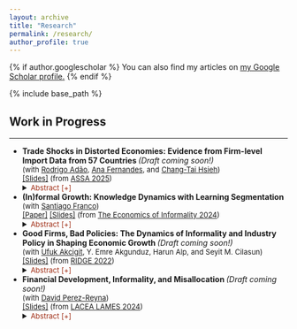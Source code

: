```yaml
---
layout: archive
title: "Research"
permalink: /research/
author_profile: true
---
```


{% if author.googlescholar %}
  You can also find my articles on <u><a href="{{author.googlescholar}}">my Google Scholar profile</a>.</u>
{% endif %}

{% include base_path %}

<h2>  Work in Progress </h2>
<hr />
<body>
<ul> 
<li> <b>Trade Shocks in Distorted Economies: Evidence from Firm-level Import Data from 57 Countries </b> <i> (Draft coming soon!) </i> <br>
 <span style="font-size:small;"> (with <a href="https://sites.google.com/site/rradao/">Rodrigo Adão</a>, <a href="https://sites.google.com/site/decrganamargaridafernandes/home?authuser=0">Ana Fernandes</a>, and <a href="https://faculty.chicagobooth.edu/chang-tai-hsieh">Chang-Tai Hsieh</a>) </span> <br>
 <span style="font-size:small;"> <a href="{{ 'files/pdf/Slides_AFHQ.pdf' | relative_url }}"> [Slides]</a> (from <a href="https://www.aeaweb.org/conference/2025/program/2069?q=eNqrVipOLS7OzM8LqSxIVbKqhnGVrJQMlWp1lJITS1LT84sqgXwlHaXE4uL8ZAizJLUoF8JKSYTKlmTmpkJYZZmp5SDDigoKgAKmBiCTChLTQbKGQA5cMHwsXCKQ">ASSA 2025</a>) </span> <br>
 <details>
 <summary> <span class="cmu-serif;" style="font-size:small; color: #9e2a11;"> Abstract [+] </span> </summary>
  <p> <span class="cmu-serif;" style="font-size:small;">How does the market structure among importer firms affect the aggregate and distributional effects of changes in trade costs? We combine a model of domestic pricing decisions of importer firms with administrative firm-level import records from 55 countries to answer this question. We show that imports of a good are highly concentrated among the largest importer firms, with this concentration being more pronounced in smaller and lower income countries. We develop a model in which import firm concentration determines domestic pricing strategies and, consequently, the incidence of tariffs on consumer prices and firm markups. The role of import concentration is captured through the firm-level elasticity of imports to tariff changes, which depends solely on the firm’s initial share of the country’s imports of a good. We estimate that the negative impact of tariff increases on firm imports is monotonically decreasing with the firm's good import share. The combination of our model and estimates implies that, due to higher import concentration, poorer and smaller countries have higher markups on imported goods and a greater incidence of trade cost changes on firm profits than on consumer prices.</span> </p>
</details> 
</li>
<li> <b> (In)formal Growth: Knowledge Dynamics with Learning Segmentation </b>  <br>
<span style="font-size:small;"> (with  <a href="https://www.santiago-franco.com/home">Santiago Franco</a>)  </span> <br>
 <span style="font-size:small;"> <a href="https://francotabares.github.io/JMpacket/Franco_Quintero_Informal_Growth.pdf">[Paper]</a> </span> 
 <span style="font-size:small;"> <a href="{{ 'files/pdf/Slides_FQ.pdf' | relative_url }}">[Slides]</a> (from <a href="https://live.eventtia.com/es/the-economics-of-informality-2024/Program/">The Economics of Informality 2024</a>)</span> <br>
<details>
<summary> <span class="cmu-serif;" style="font-size:small; color: #9e2a11;"> Abstract [+]  </span>  </summary>
 <p><span class="cmu-serif;" style="font-size:small;">Labor informality is pervasive in developing economies. In this paper, we investigate the interconnection between informal labor, human capital accumulation, and economic growth. How do informal labor markets affect human capital accumulation, and vice versa? What are the aggregate effects of this interaction on growth and welfare? Using panel data from Chile and Colombia, we explore the dynamics of the formal and informal sectors by documenting two new empirical facts. First, wages for formal workers increase significantly more over the life cycle than wages for informal workers. Second, a substantial portion of this formal wage premium is attributable to workers' skill-based sorting. To rationalize these patterns, we build an endogenous growth model where heterogeneous workers sort into formal and informal labor markets based on their potential earnings. Worker's human capital increases over their life cycle through interactions with other workers. In equilibrium, more knowledgeable workers sort into the formal sector, and the growth rate of the economy is determined by the rate at which all workers meet more knowledgeable formal workers. We structurally estimate the parameters of the model and use it to quantify the effect of formalization policies. We find that policies that decrease the cost of operating formally are more effective in reducing the size of the informal sector compared to policies that increase the cost of producing informally. However, both types of policies have adverse effects on economic growth by lowering the quality of interactions of more skilled workers.</span> </p>
  </details> 
 </li>
<li> <b> Good Firms, Bad Policies: The Dynamics of Informality and Industry Policy in Shaping Economic Growth </b> <i> (Draft coming soon!) </i> <br>
<span style="font-size:small;"> (with <a href="https://www.ufukakcigit.com/">Ufuk Akcigit</a>, Y. Emre Akgunduz, Harun Alp, and Seyit M. Cilasun) </span> <br>
<span style="font-size:small;"> <a href="{{ 'files/pdf/Slides_AAQ.pdf' | relative_url }}"> [Slides]</a> (from <a href="https://ridge.org.uy/wp-content/uploads/2024/06/PROGRAMME_GDM.pdf">RIDGE 2022</a>) </span> <br>
<details>
<summary> <span class="cmu-serif;" style="font-size:small; color: #9e2a11;">  Abstract [+] </span> </summary>
<p> <span class="cmu-serif" style="font-size:small;">We study the effects of size-dependent regulations in a dynamic model in which heterogeneous firms spend resources to grow by improving their productivity and can rely on informality in the labor market. We use the model to study firms in Turkey, where labor market regulations make operation more costly for firms with more than 50 employees. We find that firms rely more on informality to avoid the burden of size-dependent regulations: the overall share of informality would be lower by 5.9% in the absence of regulation. Additionally, size-dependent policies take a higher toll on firms with high growth potential. In a counterfactual economy without distortion, the share of these firms would increase by 2.5%, and the share of firms with more than 50 employees would increase by 78%. Finally, without regulation, economic growth and welfare would increase by 1.9% and 0.6%, respectively.</span> </p>
 </details> 
 </li>
 <li> <b> Financial Development, Informality, and Misallocation </b> <i> (Draft coming soon!) </i> <br>
<span style="font-size:small;"> (with <a href="https://sites.google.com/site/davidperezreyna/">David Perez-Reyna</a>) </span> <br>
 <span style="font-size:small;"> <a href="{{ 'files/pdf/Slides_PQ.pdf' | relative_url }}"> [Slides]</a> (from <a href="https://www.lacealames2024.org/pdfs/2024-LACEALAMES-Detailed-Program.pdf">LACEA LAMES 2024</a>) </span> <br>
<details>
<summary> <span class="cmu-serif;" style="font-size:small; color: #9e2a11;">  Abstract [+] </span> </summary>
<p> <span class="cmu-serif" style="font-size:small;"> Financial development plays a crucial role in driving economic growth. In this paper, we analyze the relationship between financial development and informality. Using Enterprise Surveys (WBES) data, we find a negative correlation: economies with higher financial development exhibit lower informality rates. To rationalize these observations, we propose a two-period model where firms are subject to financial friction and endogenously choose formal and informal labor. The financial friction is a correlated distortion, so higher financial development reduces misallocation and benefits more productive firms. This leads to increased labor demand, productivity-enhancing investments, and positive effects on aggregate welfare and production. </span> </p>
 </details> 
  </li>

<!-- When you finally have work to add here, put it in the _research folder, one file per paper -->
<!-- Then also remove the sitemap: false from each file -->
<!-- {% for post in site.publications reversed %}
  {% include archive-single.html %}
{% endfor %} -->
